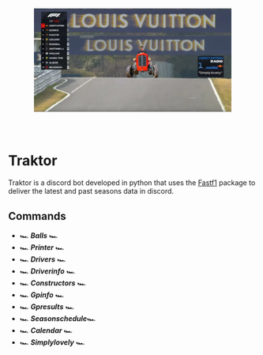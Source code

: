 
<h1 align="center">
<img src="./img/SIMPLY LOVELY.png" width="400">
</h1><br>

# Traktor

Traktor is a discord bot developed in python that uses the [Fastf1](https://docs.fastf1.dev/) package to deliver the latest and past seasons data in discord.

## Commands
* 🏎️ ***Balls*** 🏎️
* 🏎️ ***Printer*** 🏎️
* 🏎️ ***Drivers*** 🏎️
* 🏎️ ***Driverinfo*** 🏎️
* 🏎️ ***Constructors*** 🏎️
* 🏎️ ***Gpinfo*** 🏎️
* 🏎️ ***Gpresults*** 🏎️
* 🏎️ ***Seasonschedule***🏎️
* 🏎️ ***Calendar*** 🏎️
* 🏎️ ***Simplylovely*** 🏎️
